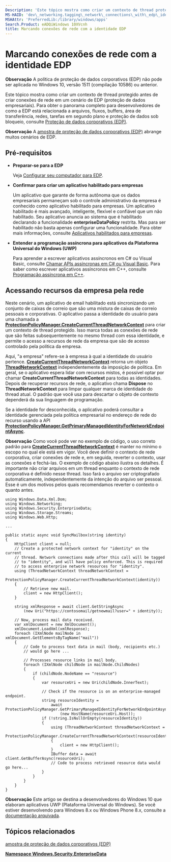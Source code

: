 ```yaml
---
Description: 'Este tópico mostra como criar um contexto de thread protegido antes de criar conexões de rede em um cenário de EDP (proteção de dados empresariais).'
MS-HAID: 'dev\_networking.tagging\_network\_connections\_with\_edp\_identity'
MSHAttr: 'PreferredLib:/library/windows/apps'
Search.Product: eADQiWindows 10XVcnh
title: Marcando conexões de rede com a identidade EDP
---
```


# Marcando conexões de rede com a identidade EDP

__Observação__ A política de proteção de dados corporativos (EDP) não pode ser aplicada no Windows 10, versão 1511 (compilação 10586) ou anterior.

Este tópico mostra como criar um contexto de thread protegido antes de criar conexões de rede em um cenário de EDP (proteção de dados empresariais). Para obter o panorama completo para desenvolvedores de como a EDP está relacionada a arquivos, fluxos, buffers, área de transferência, redes, tarefas em segundo plano e proteção de dados sob bloqueio, consulte [Proteção de dados corporativos (EDP)](../enterprise/edp-hub.md).

**Observação**  A [amostra de proteção de dados corporativos (EDP)](http://go.microsoft.com/fwlink/p/?LinkId=620031&clcid=0x409) abrange muitos cenários de EDP.



## Pré-requisitos


-   **Preparar-se para a EDP**

    Veja [Configurar seu computador para EDP](../enterprise/edp-hub.md#set-up-your-computer-for-EDP).

-   **Confirmar para criar um aplicativo habilitado para empresas**

    Um aplicativo que garante de forma autônoma que os dados empresariais permaneçam sob o controle administrativo da empresa é conhecido como aplicativo habilitado para empresas. Um aplicativo habilitado é mais avançado, inteligente, flexível e confiável que um não habilitado. Seu aplicativo anuncia ao sistema que é habilitado declarando a funcionalidade **enterpriseDataPolicy** restrita. Mas para ser habilitado não basta apenas configurar uma funcionalidade. Para obter mais informações, consulte [Aplicativos habilitados para empresas](../enterprise/edp-hub.md#enterprise-enlightened-apps).

-   **Entender a programação assíncrona para aplicativos da Plataforma Universal do Windows (UWP)**

    Para aprender a escrever aplicativos assíncronos em C\# ou Visual Basic, consulte [Chamar APIs assíncronas em C\# ou Visual Basic](https://msdn.microsoft.com/library/windows/apps/mt187337). Para saber como escrever aplicativos assíncronos em C++, consulte [Programação assíncrona em C++](https://msdn.microsoft.com/library/windows/apps/mt187334).

## Acessando recursos da empresa pela rede


Neste cenário, um aplicativo de email habilitado está sincronizando um conjunto de caixas de correio que são uma mistura de caixas de correio pessoais e corporativas. O aplicativo passa a identidade do usuário para uma chamada a [**ProtectionPolicyManager.CreateCurrentThreadNetworkContext**](https://msdn.microsoft.com/library/windows/apps/dn706025) para criar um contexto de thread protegido. Isso marca todas as conexões de rede que são feitas subsequentemente no mesmo thread com essa identidade, e permite o acesso a recursos de rede da empresa que são de acesso controlado pela política da empresa.

Aqui, "a empresa" refere-se à empresa à qual a identidade do usuário pertence. [**CreateCurrentThreadNetworkContext**](https://msdn.microsoft.com/library/windows/apps/dn706025) retorna um objeto [**ThreadNetworkContext**](https://msdn.microsoft.com/library/windows/apps/dn706029) independentemente da imposição de política. Em geral, se o aplicativo espera lidar com recursos mistos, é possível optar por chamar **CreateCurrentThreadNetworkContext** para todas as identidades. Depois de recuperar recursos de rede, o aplicativo chama **Dispose** no **ThreadNetworkContext** para limpar qualquer marca de identidade do thread atual. O padrão que você usa para descartar o objeto de contexto dependerá da sua linguagem de programação.

Se a identidade for desconhecida, o aplicativo poderá consultar a identidade gerenciada pela política empresarial no endereço de rede do recurso usando a API [**ProtectionPolicyManager.GetPrimaryManagedIdentityForNetworkEndpointAsync**](https://msdn.microsoft.com/library/windows/apps/dn706027).

**Observação**  Como você pode ver no exemplo de código, o uso correto padrão para [**CreateCurrentThreadNetworkContext**](https://msdn.microsoft.com/library/windows/apps/dn706025) é manter no mínimo o escopo no qual ele está em vigor. Você deve definir o contexto de rede corporativa, criar conexões de rede e, em seguida, reverter o contexto, usar as conexões e fechá-las. O exemplo de código abaixo ilustra os detalhes. É importante não criar arquivos em um thread enquanto o contexto de rede corporativa é definido nesse thread. Isso fará o arquivo ser criptografado automaticamente, independentemente da intenção do arquivo ser pessoal. Esse é um dos motivos pelos quais recomendamos reverter o contexto o quanto antes.



```CSharp
using Windows.Data.Xml.Dom;
using Windows.Networking;
using Windows.Security.EnterpriseData;
using Windows.Storage.Streams;
using Windows.Web.Http;

...

public static async void SyncMailbox(string identity)
{
    HttpClient client = null;
    // Create a protected network context for "identity" on the current
    // thread. Network connections made after this call will be tagged
    // to "identity", and will have policy enforced. This is required
    // to access enterprise network resources for "identity".
    using (ThreadNetworkContext threadNetworkContext = 
        ProtectionPolicyManager.CreateCurrentThreadNetworkContext(identity))
    {
        // Retrieve new mail.
        client = new HttpClient();
    }

    string xmlResponse = await client.GetStringAsync
        (new Uri("https://contosomail/getnewmail?user=" + identity));

    // Now, process mail data received.
    var xmlDocument = new XmlDocument();
    xmlDocument.LoadXml(xmlResponse);
    foreach (IXmlNode mailNode in xmlDocument.GetElementsByTagName("mail"))
    {
        // Code to process text data in mail (body, recipients etc.)
        // would go here ...

        // Processes resource links in mail body.
        foreach (IXmlNode childNode in mailNode.ChildNodes)
        {
            if (childNode.NodeName == "resource")
            {
                var resourceUri = new Uri(childNode.InnerText);

                // Check if the resource is on an enterprise-managed endpoint.
                string resourceIdentity =
                    await ProtectionPolicyManager.GetPrimaryManagedIdentityForNetworkEndpointAsync
                        (new HostName(resourceUri.Host));
                if (!string.IsNullOrEmpty(resourceIdentity))
                {
                    using (ThreadNetworkContext threadNetworkContext =
                        ProtectionPolicyManager.CreateCurrentThreadNetworkContext(resourceIdentity))
                    {
                        client = new HttpClient();
                    }
                    IBuffer data = await client.GetBufferAsync(resourceUri);
                    // Code to process retrieved resource data would go here...
                }
            }
        }
    }
}
```

**Observação**  Este artigo se destina a desenvolvedores do Windows 10 que elaboram aplicativos UWP (Plataforma Universal do Windows). Se você estiver desenvolvendo para Windows 8.x ou Windows Phone 8.x, consulte a [documentação arquivada](http://go.microsoft.com/fwlink/p/?linkid=619132).



## Tópicos relacionados


[amostra de proteção de dados corporativos (EDP)](http://go.microsoft.com/fwlink/p/?LinkId=620031&clcid=0x409)

[**Namespace Windows.Security.EnterpriseData**](https://msdn.microsoft.com/library/windows/apps/dn279153)

 

 





<!--HONumber=Mar16_HO5-->


